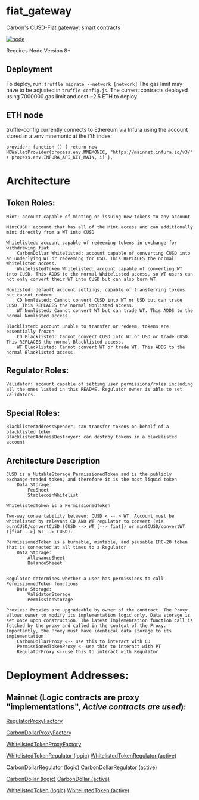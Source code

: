 # fiat_gateway
Carbon's CUSD-Fiat gateway: smart contracts

[![node](https://img.shields.io/badge/Node-v8.11.4-brightgreen.svg)](https://github.com/stablecarbon/fiat_gateway)

Requires Node Version 8+

## Deployment
To deploy, run:
`truffle migrate --network [network]`
The gas limit may have to be adjusted in `truffle-config.js`.
The current contracts deployed using 7000000 gas limit and cost ~2.5 ETH to deploy.

## ETH node
truffle-config currently connects to Ethereum via Infura using the account stored in a .env mnemonic at the i'th index: 

`provider: function () {
        return new HDWalletProvider(process.env.MNEMONIC, "https://mainnet.infura.io/v3/" + process.env.INFURA_API_KEY_MAIN, i)
      },`

# Architecture
## Token Roles:

	Mint: account capable of minting or issuing new tokens to any account

	MintCUSD: account that has all of the Mint access and can additionally mint directly from a WT into CUSD

	Whitelisted: account capable of redeeming tokens in exchange for withdrawing fiat
		CarbonDollar Whitelisted: account capable of converting CUSD into an underlying WT or redeeming for USD. This REPLACES the normal Whitelisted access.
		WhitelistedToken Whitelisted: account capable of converting WT into CUSD. This ADDS to the normal Whitelisted access, so WT users can not only convert their WT into CUSD but can also burn WT.

	Nonlisted: default account settings, capable of transferring tokens but cannot redeem
		CD Nonlisted: Cannot convert CUSD into WT or USD but can trade CUSD. This REPLACES the normal Nonlisted access.
		WT Nonlisted: Cannot convert WT but can trade WT. This ADDS to the normal Nonlisted access.

	Blacklisted: account unable to transfer or redeem, tokens are essentially frozen
		CD Blacklisted: Cannot convert CUSD into WT or USD or trade CUSD. This REPLACES the normal Blacklisted access.
		WT Blacklisted: Cannot convert WT or trade WT. This ADDS to the normal Blacklisted access.

## Regulator Roles:

	Validator: account capable of setting user permissions/roles including all the ones listed in this README. Regulator owner is able to set validators.

## Special Roles:

	BlacklistedAddressSpender: can transfer tokens on behalf of a blacklisted token
	BlacklistedAddressDestroyer: can destroy tokens in a blacklisted account

## Architecture Description

	CUSD is a MutableStorage PermissionedToken and is the publicly exchange-traded token, and therefore it is the most liquid token
		Data Storage:
			FeeSheet
			StablecoinWhitelist

	WhitelistedToken is a PermissionedToken

	Two-way convertability between: CUSD < -- > WT. Account must be whitelisted by relevant CD AND WT regulator to convert (via burnCUSD/convertCUSD (CUSD --> WT [--> fiat]) or mintCUSD/convertWT ([fiat -->] WT --> CUSD).

	PermissionedToken is a burnable, mintable, and pausable ERC-20 token that is connected at all times to a Regulator
		Data Storage:
			AllowanceSheet
			BalanceSheeet


	Regulator determines whether a user has permissions to call PermissionedToken functions
		Data Storage:
			ValidatorStorage
			PermissionStorage

	Proxies: Proxies are upgradeable by owner of the contract. The Proxy allows owner to modify its implementation logic only. Data storage is set once upon construction. The latest implementation function call is fetched by the proxy and called in the context of the Proxy. Importantly, the Proxy must have identical data storage to its implementation.
		CarbonDollarProxy <-- use this to interact with CD
		PermissionedTokenProxy <--use this to interact with PT
		RegulatorProxy <--use this to interact with Regulator

# Deployment Addresses:

## Mainnet (Logic contracts are proxy "implementations", *Active contracts are used*):

[RegulatorProxyFactory](https://etherscan.io/address/0xf363c6de4a27c202fd8e3216351c242fb4a39d8c)

[CarbonDollarProxyFactory](https://etherscan.io/address/0x4a5693fa90442aff3067b59a4256834fe612b541)

[WhitelistedTokenProxyFactory](https://etherscan.io/address/0x3aa4a0482e6f475856d98c12e71b658d0c1d0b68)

[WhitelistedTokenRegulator (logic)](https://etherscan.io/address/0x0eb1b93c35dc7513c1e6cd683850734686fc9106)
[WhitelistedTokenRegulator (active)](https://etherscan.io/address/0x8644b70d1e40e954d8397e79a210624cbc22e1fe)

[CarbonDollarRegulator (logic)](https://etherscan.io/address/0x78a87623e381c395f6b02c649893642dcb3d245e)
[CarbonDollarRegulator (active)](https://etherscan.io/address/0xbe729d06dd2d7b2e953b40e234c62bd5f0204a12)

[CarbonDollar (logic)](https://etherscan.io/address/0xe05b1e8463773a2368760bfff14c2bb20821d990)
[CarbonDollar (active)](https://etherscan.io/address/0x1410d4ec3d276c0ebbf16ccbe88a4383ae734ed0)

[WhitelistedToken (logic)](https://etherscan.io/address/0xe5b58d53caabc455a4ea1ad6a9ea48bca0e42c7a)
[WhitelistedToken (active)](https://etherscan.io/address/0x21683397aa53aaf7baca416c27f2c1e0e84bb493)
